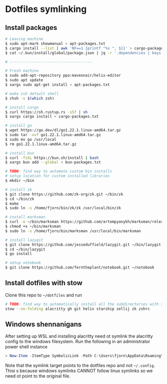 # Dotfiles symlinking

## Install packages
```bash
# Leaving machine
$ sudo apt-mark showmanual > apt-packages.txt
$ cargo install --list | awk 'NF==1 {printf "%s ", $1}' > cargo-packages.txt
$ cat ~/.bun/install/global/package.json | jq -r '.dependencies | keys[]' | tr -s '\n' ' ' > bun-packages.txt 

# -------------------------------------

# Fresh machine
$ sudo add-apt-repository ppa:maveonair/helix-editor
$ sudo apt update
$ xargs sudo apt-get install < apt-packages.txt

# make zsh default shell
$ chsh -s $(which zsh)

# install cargo
$ curl https://sh.rustup.rs -sSf | sh
$ xargs cargo install < cargo-packages.txt

# install go
$ wget https://go.dev/dl/go1.22.1.linux-amd64.tar.gz
$ sudo tar -xvf go1.22.1.linux-amd64.tar.gz
$ sudo mv go /usr/local
$ rm go1.22.1.linux-amd64.tar.gz

# install bun
$ curl -fsSL https://bun.sh/install | bash
$ xargs bun add --global < bun-packages.txt

# TODO: find way to automate custom bin installs
# setup location for custom installed libraries
$ mkdir ~/bin

# install zk
$ git clone https://github.com/zk-org/zk.git ~/bin/zk
$ cd ~/bin/zk
$ make
$ sudo ln -s /home/fjorn/bin/zk/zk /usr/local/bin/zk

# install marksman
$ curl -o ~/bin/marksman https://github.com/artempyanykh/marksman/releases/download/2023-12-09/marksman-linux-x64
$ chmod +x ~/bin/marksman
$ sudo ln -s /home/fjorn/bin/marksman /usr/local/bin/marksman

# install lazygit
$ git clone https://github.com/jesseduffield/lazygit.git ~/bin/lazygit
$ cd ~/bin/lazygit
$ go install

# setup notebook
$ git clone https://github.com/ferntheplant/notebook.git ~/notebook
```

## Install dotfiles with stow

Clone this repo to `~/dotfiles` and run

```bash
# TODO: find way to automatically install all the subdirectories with stow
stow --no-folding alacritty gh git helix starship zellij zk zshrc
```

## Windows shennanigans

After setting up WSL and installing alacritty need ot symlink the alacritty config to the windows filesystem. Run the following in an administrator power shell instance
```powershell
> New-Item -ItemType SymbolicLink -Path C:\Users\fjorn\AppData\Roaming\alacritty\alacritty.toml -Target "\\wsl.localhost\Ubuntu\home\fjorn\dotfiles\alacritty\.config\alacritty\alacritty.toml" 
```

Note that the symlink target points to the dotfiles repo and not `~/.config`. Thisi s because windows symlinks CANNOT follow linux symlinks so we need ot point to the original file.

